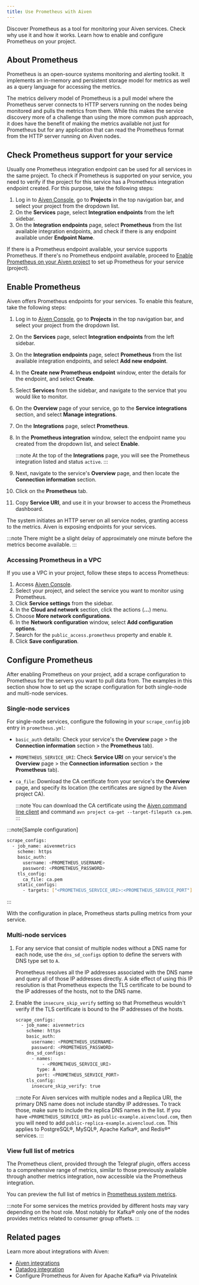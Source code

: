 ```yaml
---
title: Use Prometheus with Aiven
---
```


Discover Prometheus as a tool for monitoring your Aiven services. Check why use it and how it works. Learn how to enable and configure Prometheus on your project.

## About Prometheus

Prometheus is an open-source systems monitoring and alerting toolkit. It
implements an in-memory and persistent storage model for metrics as well
as a query language for accessing the metrics.

The metrics delivery model of Prometheus is a pull model where the
Prometheus server connects to HTTP servers running on the nodes being
monitored and pulls the metrics from them. While this makes the service
discovery more of a challenge than using the more common push approach,
it does have the benefit of making the metrics available not just for
Prometheus but for any application that can read the Prometheus format
from the HTTP server running on Aiven nodes.

## Check Prometheus support for your service

Usually one Prometheus integration endpoint can be used for all services
in the same project. To check if Prometheus is supported on your
service, you need to verify if the project for this service has a
Prometheus integration endpoint created. For this purpose, take the
following steps:

1. Log in to [Aiven Console](https://console.aiven.io/), go to
   **Projects** in the top navigation bar, and select your project from
   the dropdown list.
1. On the **Services** page, select **Integration endpoints** from the
   left sidebar.
1. On the **Integration endpoints** page, select **Prometheus** from
   the list available integration endpoints, and check if there is any
   endpoint available under **Endpoint Name**.

If there is a Prometheus endpoint available, your service supports
Prometheus. If there's no Prometheus endpoint available, proceed to
[Enable Prometheus on your Aiven project](/docs/platform/howto/integrations/prometheus-metrics#enable-prometheus) to set up Prometheus for your service (project).

## Enable Prometheus

Aiven offers Prometheus endpoints for your services. To enable this
feature, take the following steps:

1. Log in to [Aiven Console](https://console.aiven.io/), go to
   **Projects** in the top navigation bar, and select your project from
   the dropdown list.

1. On the **Services** page, select **Integration endpoints** from the
   left sidebar.

1. On the **Integration endpoints** page, select **Prometheus** from
   the list available integration endpoints, and select **Add new
   endpoint**.

1. In the **Create new Prometheus endpoint** window, enter the details
   for the endpoint, and select **Create**.

1. Select **Services** from the sidebar, and navigate to the service
   that you would like to monitor.

1. On the **Overview** page of your service, go to the **Service
   integrations** section, and select **Manage integrations**.

1. On the **Integrations** page, select **Prometheus**.

1. In the **Prometheus integration** window, select the endpoint name
   you created from the dropdown list, and select **Enable**.

   :::note
   At the top of the **Integrations** page, you will see the Prometheus
   integration listed and status `active`.
   :::

1. Next, navigate to the service's **Overview** page, and then locate
   the **Connection information** section.

1. Click on the **Prometheus** tab.

1. Copy **Service URI**, and use it in your browser to access the
   Prometheus dashboard.

The system initiates an HTTP server on all service nodes, granting
access to the metrics. Aiven is exposing endpoints for your services.

:::note
There might be a slight delay of approximately one minute before the
metrics become available.
:::

### Accessing Prometheus in a VPC

If you use a VPC in your project, follow these steps to access
Prometheus:

1. Access [Aiven Console](https://console.aiven.io/).
1. Select your project, and select the service you want to monitor
   using Prometheus.
1. Click **Service settings** from the sidebar.
1. In the **Cloud and network** section, click the actions
   (**\...**) menu.
1. Choose **More network configurations**.
1. In the **Network configuration** window, select **Add configuration
   options**.
1. Search for the `public_access.prometheus` property and enable it.
1. Click **Save configuration**.

## Configure Prometheus

After enabling Prometheus on your project, add a scrape configuration to
Prometheus for the servers you want to pull data from. The examples in
this section show how to set up the scrape configuration for both
single-node and multi-node services.

### Single-node services

For single-node services, configure the following in your
`scrape_config` job entry in `prometheus.yml`:

-   `basic_auth` details: Check your service's the **Overview** page \>
    the **Connection information** section \> the **Prometheus** tab).

-   `PROMETHEUS_SERVICE_URI`: Check **Service URI** on your service's
    the **Overview** page \> the **Connection information** section \>
    the **Prometheus** tab).

-   `ca_file`: Download the CA certificate from your service's the
    **Overview** page, and specify its location (the certificates are
    signed by the Aiven project CA).

    :::note
    You can download the CA certificate using the [Aiven command line
    client](https://github.com/aiven/aiven-client/) and command
    `avn project ca-get --target-filepath ca.pem`.
    :::

:::note[Sample configuration]

```bash
scrape_configs:
  - job_name: aivenmetrics
    scheme: https
    basic_auth:
      username: <PROMETHEUS_USERNAME>
      password: <PROMETHEUS_PASSWORD>
    tls_config:
      ca_file: ca.pem
    static_configs:
      - targets: ["<PROMETHEUS_SERVICE_URI>:<PROMETHEUS_SERVICE_PORT"]
```

:::

With the configuration in place, Prometheus starts pulling metrics from
your service.

### Multi-node services

1. For any service that consist of multiple nodes without a DNS name
    for each node, use the `dns_sd_configs` option to define the servers
    with DNS type set to `A`.

   Prometheus resolves all the IP addresses associated with the DNS name
   and query all of those IP addresses directly. A side effect of using
   this IP resolution is that Prometheus expects the TLS certificate to be
   bound to the IP addresses of the hosts, not to the DNS name.

1. Enable the `insecure_skip_verify` setting so that Prometheus
   wouldn\'t verify if the TLS certificate is bound to the IP addresses
   of the hosts.

    ```bash
    scrape_configs:
      - job_name: aivenmetrics
        scheme: https
        basic_auth:
          username: <PROMETHEUS_USERNAME>
          password: <PROMETHEUS_PASSWORD>
        dns_sd_configs:
          - names:
              - <PROMETHEUS_SERVICE_URI>
            type: A
            port: <PROMETHEUS_SERVICE_PORT>
        tls_config:
          insecure_skip_verify: true
    ```

   :::note
   For Aiven services with multiple nodes and a Replica URI, the primary
   DNS name does not include standby IP addresses. To track those, make
   sure to include the replica DNS names in the list. If you have
   `<PROMETHEUS_SERVICE_URI>` as `public-example.aivencloud.com`, then you
   will need to add `public-replica-example.aivencloud.com`. This applies
   to PostgreSQL®, MySQL®, Apache Kafka®, and Redis®\* services.
   :::

### View full list of metrics

The Prometheus client, provided through the Telegraf plugin, offers access to a
comprehensive range of metrics, similar to those previously available through another
metrics integration, now accessible via the Prometheus integration.

You can preview the full list of metrics in
[Prometheus system metrics](/docs/integrations/prometheus-system-metrics).

:::note
For some services the metrics provided by different hosts may vary
depending on the host role. Most notably for Kafka® only one of the
nodes provides metrics related to consumer group offsets.
:::

## Related pages

Learn more about integrations with Aiven:

-   [Aiven integrations](/docs/platform/concepts/service-integration)
-   [Datadog integration](/docs/integrations/datadog)
-   Configure Prometheus for Aiven for Apache Kafka® via Privatelink
